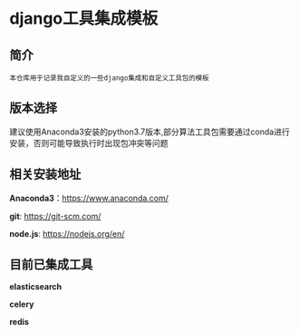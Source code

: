 # django工具集成模板



## 简介

`本仓库用于记录我自定义的一些django集成和自定义工具包的模板`

## 版本选择

建议使用Anaconda3安装的python3.7版本,部分算法工具包需要通过conda进行安装，否则可能导致执行时出现包冲突等问题

## 相关安装地址

**Anaconda3**：https://www.anaconda.com/

**git**: https://git-scm.com/

**node.js**: https://nodejs.org/en/

## 目前已集成工具

**elasticsearch**

**celery**

**redis**


